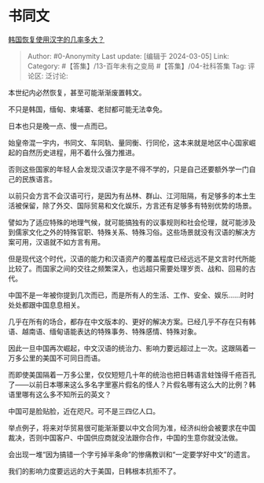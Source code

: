 # 书同文
[韩国恢复使用汉字的几率多大？](https://www.zhihu.com/question/61999549/answer/3419158547)

> Author: #0-Anonymity
> Last update: [编辑于 2024-03-05]
> Link:
> Category: #【答集】/13-百年未有之变局 #【答集】/04-社科答集 
> Tag: 
> 评论区:
> 泛讨论:

本世纪内必然恢复，甚至可能渐渐废置韩文。

不只是韩国，缅甸、柬埔寨、老挝都可能无法幸免。

日本也只是晚一点、慢一点而已。

始皇帝混一宇内，书同文、车同轨、量同衡、行同伦，这本来就是地区中心国家崛起的自然历史进程，用不着什么强力推进。

否则这些国家的年轻人会发现汉语汉字是不得不学的，只是自己还要额外学一门自己的民族语言。

以前只会方言不会汉语可行，是因为有丛林、群山、江河阻隔，有足够多的本土生活被保留，除了外交、国际贸易和文化娱乐，方言还有足够多有特别优势的场景。

譬如为了适应特殊的地理气候，就可能搞独有的议事规则和社会伦理，就可能涉及到儒家文化之外的特殊官职、特殊关系、特殊习俗。这些场景就没有汉语的解决方案可用，汉语就不如方言有用。

但是现代这个时代，汉语的能力和汉语资产的覆盖程度已经远远不是文言时代所能比较了。而国家之间的交往之频繁深入，也远超只需要处理岁贡、战和、回易的古代。

中国不是一年被你提到几次而已，而是所有人的生活、工作、安全、娱乐……时时处处都跟中国息息相关。

几乎在所有的场合，都存在中文版本的、更好的解决方案。已经几乎不存在只有韩语、越南语、缅甸语能表达的特殊事务、特殊感情、特殊对象。

因此一旦中国再次崛起，中文汉语的统治力、影响力要远超过上一次。这跟隔着一万多公里的美国不可同日而语。

而即使美国隔着一万多公里，仅仅短短几十年的统治也把日韩语言蛀蚀得千疮百孔了——以前日本哪来这么多名字里塞片假名的怪人？片假名哪有这么大的比例？韩语里哪有这么多不知所云的英文？

中国可是脸贴脸，近在咫尺。可不是三四亿人口。

举点例子，将来对华贸易很可能渐渐要以中文合同为准，经济纠纷会被要求在中国裁决，否则中国客户、中国供应商就没法跟你合作，中国的生意你就没法做。

会出现一堆“因为搞错一个字亏掉半条命”的惨痛教训和“一定要学好中文”的遗言。

我们的影响力度要远远的大于美国，日韩根本抗拒不了。